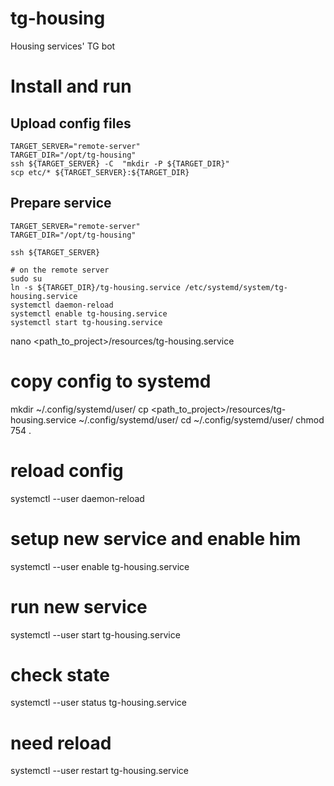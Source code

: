 # tg-housing
Housing services' TG bot

# Install and run

## Upload config files
```shell
TARGET_SERVER="remote-server"
TARGET_DIR="/opt/tg-housing"
ssh ${TARGET_SERVER} -C  "mkdir -P ${TARGET_DIR}"
scp etc/* ${TARGET_SERVER}:${TARGET_DIR}
```

## Prepare service
```shell
TARGET_SERVER="remote-server"
TARGET_DIR="/opt/tg-housing"

ssh ${TARGET_SERVER}

# on the remote server
sudo su
ln -s ${TARGET_DIR}/tg-housing.service /etc/systemd/system/tg-housing.service
systemctl daemon-reload
systemctl enable tg-housing.service
systemctl start tg-housing.service
```


nano <path_to_project>/resources/tg-housing.service

# copy config to systemd
mkdir ~/.config/systemd/user/
cp <path_to_project>/resources/tg-housing.service ~/.config/systemd/user/
cd ~/.config/systemd/user/
chmod 754 . 

# reload config
systemctl --user daemon-reload

# setup new service and enable him
systemctl --user enable tg-housing.service

# run new service
systemctl --user start tg-housing.service

# check state
systemctl --user status tg-housing.service

# need reload
systemctl --user restart tg-housing.service
